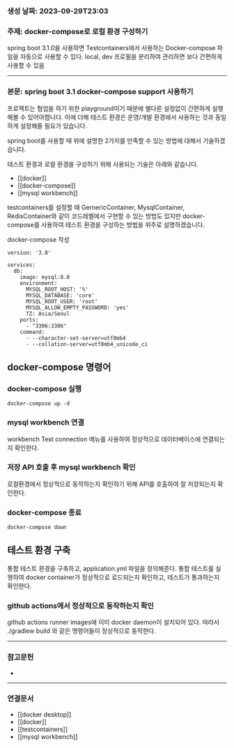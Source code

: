 ### 생성 날짜: 2023-09-29T23:03
### 주제: docker-compose로 로컬 환경 구성하기
spring boot 3.1.0을 사용하면 Testcontainers에서 사용하는 Docker-compose 파일을 자동으로 사용할 수 있다. local, dev 프로필을 분리하여 관리하면 보다 간편하게 사용할 수 있음

---
### 본문: spring boot 3.1 docker-compose support 사용하기

프로젝트는 협업을 하기 위한 playground이기 때문에 별다른 설정없이 간편하게 실행해볼 수 있어야합니다. 이에 더해 테스트 환경은 운영/개발 환경에서 사용하는 것과 동일하게 설정해줄 필요가 있습니다.

spring boot를 사용할 때 위에 설명한 2가지를 만족할 수 있는 방법에 대해서 기술하겠습니다.

테스트 환경과 로컬 환경을 구성하기 위해 사용되는 기술은 아래와 같습니다.
- [[docker]]
- [[docker-compose]]
- [[mysql workbench]]

testcontainers를 설정할 때 GernericContainer, MysqlContainer, RedisContainer와 같이 코드레벨에서 구현할 수 있는 방법도 있지만 docker-compose를 사용하여 테스트 환경을 구성하는 방법을 위주로 설명하겠습니다.

docker-compose 작성
```
version: '3.8'

services:
  db:
    image: mysql:8.0
    environment:
      MYSQL_ROOT_HOST: '%'
      MYSQL_DATABASE: 'core'
      MYSQL_ROOT_USER: 'root'
      MYSQL_ALLOW_EMPTY_PASSWORD: 'yes'
      TZ: Asia/Seoul
    ports:
      - "3306:3306"
    command:
      - --character-set-server=utf8mb4
      - --collation-server=utf8mb4_unicode_ci
```

## docker-compose 명령어

### docker-compose 실행

```
docker-compose up -d
```
### mysql workbench 연결
workbench Test connection 메뉴를 사용하여 정상적으로 데이터베이스에 연결되는지 확인한다.

### 저장 API 호출 후 mysql workbench 확인
로컬환경에서 정상적으로 동작하는지 확인하기 위해 API를 호출하여 잘 저장되는지 확인한다.

### docker-compose 종료

```
docker-compose down
```

## 테스트 환경 구축
통합 테스트 환경을 구축하고, application.yml 파일을 정의해준다.
통합 테스트를 실행하여 docker container가 정상적으로 로드되는지 확인하고, 테스트가 통과하는지 확인한다.

### github actions에서 정상적으로 동작하는지 확인
github actions runner images에 이미 docker daemon이 설치되어 있다. 따라서 ./gradlew build 와 같은 명령어들이 정상적으로 동작한다.

---
### 참고문헌
- 
---
### 연결문서
- [[docker desktop]]
- [[docker]]
- [[testcontainers]]
- [[mysql workbench]]
